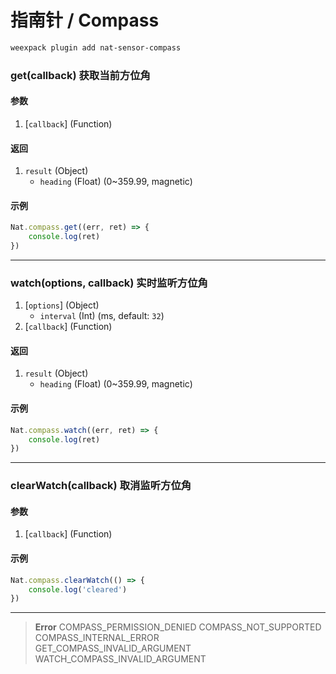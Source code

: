# 指南针 / Compass

```bash
weexpack plugin add nat-sensor-compass
```

### get(callback) <span class="sub">获取当前方位角</span>

#### 参数
1. [`callback`] (Function)

#### 返回
1. `result` (Object)
    - `heading` (Float) (0~359.99, magnetic)

#### 示例
```js
Nat.compass.get((err, ret) => {
    console.log(ret)
})
```

---

### watch(options, callback) <span class="sub">实时监听方位角</span>
1. [`options`] (Object)
    - `interval` (Int) (ms, default: `32`)
2. [`callback`] (Function)

#### 返回
1. `result` (Object)
    - `heading` (Float) (0~359.99, magnetic)

#### 示例
```js
Nat.compass.watch((err, ret) => {
    console.log(ret)
})
```

---

### clearWatch(callback) <span class="sub">取消监听方位角</span>

#### 参数
1. [`callback`] (Function)

#### 示例
```js
Nat.compass.clearWatch(() => {
    console.log('cleared')
})
```

---

> **Error**	
> COMPASS_PERMISSION_DENIED	
> COMPASS_NOT_SUPPORTED	
> COMPASS_INTERNAL_ERROR	
> GET_COMPASS_INVALID_ARGUMENT	
> WATCH_COMPASS_INVALID_ARGUMENT	

